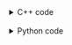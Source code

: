 <details><summary>C++ code</summary>

![](https://github.com/archishmanghos/code-images/blob/master/Leetcode/976.png)

</details>

<br>

<details><summary>Python code</summary>

![](https://github.com/archishmanghos/code-images/blob/master/Leetcode/976-py.png)

</details>